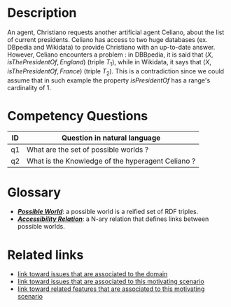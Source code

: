 # Description

An agent, Christiano requests another artificial agent Celiano, about the list of current presidents.
Celiano has access to two huge databases (ex. DBpedia and Wikidata) to provide Christiano with an up-to-date answer.
However, Celiano encounters a problem : in DBBpedia, it is said that $(X, isThePresidentOf, England)$ (triple $T_1$), while in Wikidata, it says that $(X, isThePresidentOf, France)$ (triple $T_2$). This is a contradiction since we could assume that in such example the property $isPresidentOf$ has a range's cardinality of 1.


# Competency Questions

| ID | Question in natural language |
|---|---|
| q1 | What are the set of possible worlds ?|
| q2 | What is the Knowledge of the hyperagent Celiano ?|


# Glossary

* [**_Possible World_**](https://purl.org/hmas/regulation#Norm): a possible world is a reified set of RDF triples.
* [**_Accessibility Relation_**](https://purl.org/hmas/regulation#NormativeContext):  a N-ary relation that defines links between possible worlds.


# Related links

* [link toward issues that are associated to the domain](https://github.com/HyperAgents/ns.hyperagents.org/issues?q=disinformation)
* [link toward issues that are associated to this motivating scenario](https://github.com/HyperAgents/ns.hyperagents.org/issues?q=possible-worlds)
* [link toward related features that are associated to this motivating scenario](https://github.com/HyperAgents/ns.hyperagents.org/issues?q=possible-worlds)




